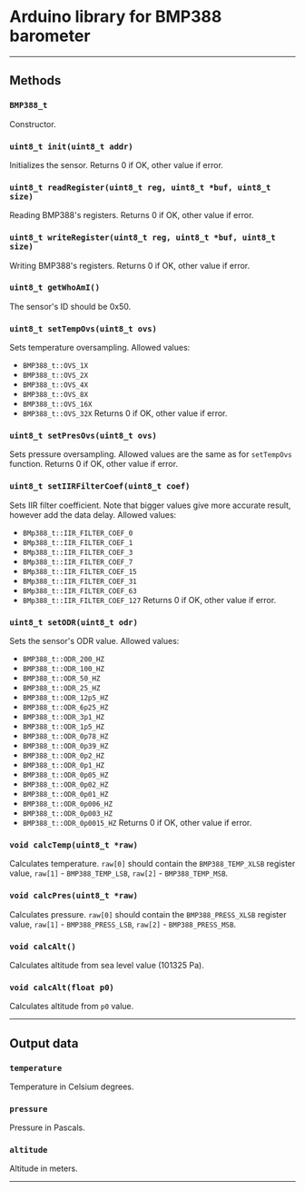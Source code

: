 # Arduino library for BMP388 barometer

***
## Methods
### `BMP388_t`
Constructor.
### `uint8_t init(uint8_t addr)`
Initializes the sensor. Returns 0 if OK, other value if error.
### `uint8_t readRegister(uint8_t reg, uint8_t *buf, uint8_t size)`
Reading BMP388's registers. Returns 0 if OK, other value if error.
### `uint8_t writeRegister(uint8_t reg, uint8_t *buf, uint8_t size)`
Writing BMP388's registers. Returns 0 if OK, other value if error.
### `uint8_t getWhoAmI()`
The sensor's ID should be 0x50.
### `uint8_t setTempOvs(uint8_t ovs)`
Sets temperature oversampling. Allowed values:
- `BMP388_t::OVS_1X`
- `BMP388_t::OVS_2X`
- `BMP388_t::OVS_4X`
- `BMP388_t::OVS_8X`
- `BMP388_t::OVS_16X`
- `BMP388_t::OVS_32X`
Returns 0 if OK, other value if error.
### `uint8_t setPresOvs(uint8_t ovs)`
Sets pressure oversampling. Allowed values are the same as for `setTempOvs` function. Returns 0 if OK, other value if error.
### `uint8_t setIIRFilterCoef(uint8_t coef)`
Sets IIR filter coefficient. Note that bigger values give more accurate result, however add the data delay. Allowed values:
- `BMp388_t::IIR_FILTER_COEF_0`
- `BMp388_t::IIR_FILTER_COEF_1`
- `BMp388_t::IIR_FILTER_COEF_3`
- `BMp388_t::IIR_FILTER_COEF_7`
- `BMp388_t::IIR_FILTER_COEF_15`
- `BMp388_t::IIR_FILTER_COEF_31`
- `BMp388_t::IIR_FILTER_COEF_63`
- `BMp388_t::IIR_FILTER_COEF_127`
Returns 0 if OK, other value if error.
### `uint8_t setODR(uint8_t odr)`
Sets the sensor's ODR value. Allowed values:
- `BMP388_t::ODR_200_HZ`
- `BMP388_t::ODR_100_HZ`
- `BMP388_t::ODR_50_HZ`
- `BMP388_t::ODR_25_HZ`
- `BMP388_t::ODR_12p5_HZ`
- `BMP388_t::ODR_6p25_HZ`
- `BMP388_t::ODR_3p1_HZ`
- `BMP388_t::ODR_1p5_HZ`
- `BMP388_t::ODR_0p78_HZ`
- `BMP388_t::ODR_0p39_HZ`
- `BMP388_t::ODR_0p2_HZ`
- `BMP388_t::ODR_0p1_HZ`
- `BMP388_t::ODR_0p05_HZ`
- `BMP388_t::ODR_0p02_HZ`
- `BMP388_t::ODR_0p01_HZ`
- `BMP388_t::ODR_0p006_HZ`
- `BMP388_t::ODR_0p003_HZ`
- `BMP388_t::ODR_0p0015_HZ`
Returns 0 if OK, other value if error.
### `void calcTemp(uint8_t *raw)`
Calculates temperature. `raw[0]` should contain the `BMP388_TEMP_XLSB` register value, `raw[1]` - `BMP388_TEMP_LSB`, `raw[2]` - `BMP388_TEMP_MSB`.
### `void calcPres(uint8_t *raw)`
Calculates pressure. `raw[0]` should contain the `BMP388_PRESS_XLSB` register value, `raw[1]` - `BMP388_PRESS_LSB`, `raw[2]` - `BMP388_PRESS_MSB`.
### `void calcAlt()`
Calculates altitude from sea level value (101325 Pa).
### `void calcAlt(float p0)`
Calculates altitude from `p0` value.

***
## Output data
### `temperature`
Temperature in Celsium degrees.
### `pressure`
Pressure in Pascals.
### `altitude`
Altitude in meters.

***

